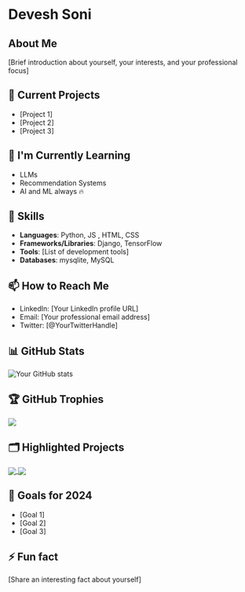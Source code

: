 # Devesh Soni

## About Me
[Brief introduction about yourself, your interests, and your professional focus]

## 🔭 Current Projects
- [Project 1]
- [Project 2]
- [Project 3]

## 🌱 I'm Currently Learning
- LLMs
- Recommendation Systems
- AI and ML always 🔥

## 💼 Skills
- **Languages**: Python, JS , HTML, CSS
- **Frameworks/Libraries**: Django, TensorFlow
- **Tools**: [List of development tools]
- **Databases**: mysqlite, MySQL

## 📫 How to Reach Me
- LinkedIn: [Your LinkedIn profile URL]
- Email: [Your professional email address]
- Twitter: [@YourTwitterHandle]

## 📊 GitHub Stats
![Your GitHub stats](https://github-readme-stats.vercel.app/api?username=YourGitHubUsername&show_icons=true&theme=radical)

## 🏆 GitHub Trophies
![](https://github-profile-trophy.vercel.app/?username=YourGitHubUsername&theme=radical&no-frame=false&no-bg=true&margin-w=4)

## 🗂️ Highlighted Projects
<a href="https://github.com/YourGitHubUsername/ProjectName">
  <img align="center" src="https://github-readme-stats.vercel.app/api/pin/?username=YourGitHubUsername&repo=ProjectName&theme=radical" />
</a>
<a href="https://github.com/YourGitHubUsername/AnotherProjectName">
  <img align="center" src="https://github-readme-stats.vercel.app/api/pin/?username=YourGitHubUsername&repo=AnotherProjectName&theme=radical" />
</a>

## 🎯 Goals for 2024
- [Goal 1]
- [Goal 2]
- [Goal 3]

## ⚡ Fun fact
[Share an interesting fact about yourself]
